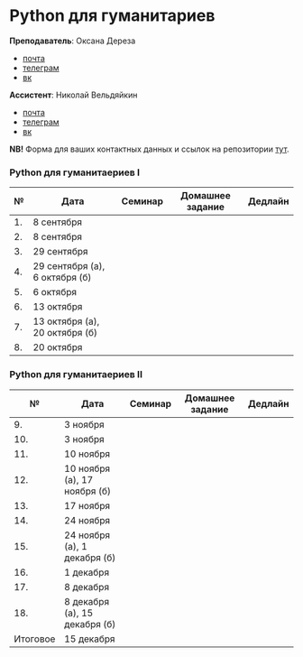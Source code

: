 # Python для гуманитариев

**Преподаватель**: Оксана Дереза

* [почта](mailto:oksana.dereza@gmail.com)
* [телеграм](https://t.me/ancatmara)
* [вк](https://vk.com/ancatmara)

**Ассистент**: Николай Вельдяйкин

* [почта](mailto:noveldyaykin@edu.hse.ru)
* [телеграм](https://t.me/NickVeld)
* [вк](https://vk.com/kolabnya)

**NB!** Форма для ваших контактных данных и ссылок на репозитории [тут](https://goo.gl/forms/AYCGyvmCDTGL3If33).

### Python для гуманитаериев I

|№| Дата | Семинар | Домашнее задание | Дедлайн |
|-|------|---------|------------------|---------|
|1.|8 сентября||||
|2.|8 сентября||||
|3.|29 сентября||||
|4.|29 сентября (а), 6 октября (б)||||
|5.|6 октября||||
|6.|13 октября||||
|7.|13 октября (а), 20 октября (б)||||
|8.|20 октября||||


### Python для гуманитаериев II

|№| Дата | Семинар | Домашнее задание | Дедлайн |
|-|------|---------|------------------|---------|
|9.|3 ноября||||
|10.|3 ноября||||
|11.|10 ноября||||
|12.|10 ноября (а), 17 ноября (б)||||
|13.|17 ноября||||
|14.|24 ноября||||
|15.|24 ноября (а), 1 декабря (б)||||
|16.|1 декабря||||
|17.|8 декабря||||
|18.|8 декабря (а), 15 декабря (б)||||
|Итоговое|15 декабря||||

